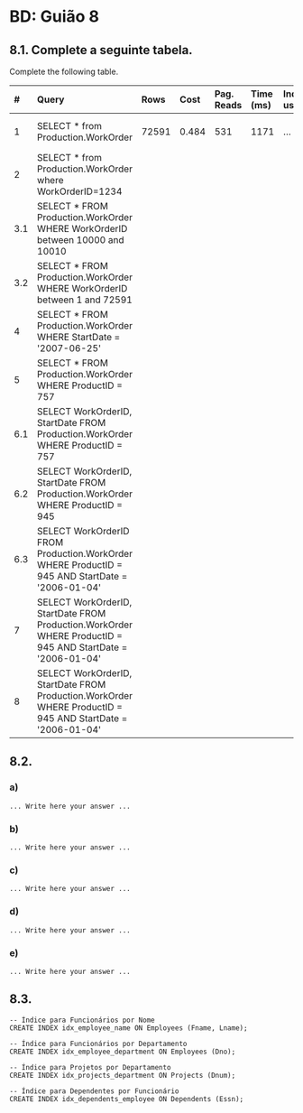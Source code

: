 # BD: Guião 8


## ​8.1. Complete a seguinte tabela.
Complete the following table.

| #    | Query                                                                                                      | Rows  | Cost  | Pag. Reads | Time (ms) | Index used | Index Op.            | Discussion |
| :--- | :--------------------------------------------------------------------------------------------------------- | :---- | :---- | :--------- | :-------- | :--------- | :------------------- | :--------- |
| 1    | SELECT * from Production.WorkOrder                                                                         | 72591 | 0.484 | 531        | 1171      | …          | Clustered Index Scan |            |
| 2    | SELECT * from Production.WorkOrder where WorkOrderID=1234                                                  |       |       |            |           |            |                      |            |
| 3.1  | SELECT * FROM Production.WorkOrder WHERE WorkOrderID between 10000 and 10010                               |       |       |            |           |            |                      |            |
| 3.2  | SELECT * FROM Production.WorkOrder WHERE WorkOrderID between 1 and 72591                                   |       |       |            |           |            |                      |            |
| 4    | SELECT * FROM Production.WorkOrder WHERE StartDate = '2007-06-25'                                          |       |       |            |           |            |                      |            |
| 5    | SELECT * FROM Production.WorkOrder WHERE ProductID = 757                                                   |       |       |            |           |            |                      |            |
| 6.1  | SELECT WorkOrderID, StartDate FROM Production.WorkOrder WHERE ProductID = 757                              |       |       |            |           |            |                      |            |
| 6.2  | SELECT WorkOrderID, StartDate FROM Production.WorkOrder WHERE ProductID = 945                              |       |       |            |           |            |                      |            |
| 6.3  | SELECT WorkOrderID FROM Production.WorkOrder WHERE ProductID = 945 AND StartDate = '2006-01-04'            |       |       |            |           |            |                      |            |
| 7    | SELECT WorkOrderID, StartDate FROM Production.WorkOrder WHERE ProductID = 945 AND StartDate = '2006-01-04' |       |       |            |           |            |                      |            |
| 8    | SELECT WorkOrderID, StartDate FROM Production.WorkOrder WHERE ProductID = 945 AND StartDate = '2006-01-04' |       |       |            |           |            |                      |            |

## ​8.2.

### a)

```
... Write here your answer ...
```

### b)

```
... Write here your answer ...
```

### c)

```
... Write here your answer ...
```

### d)

```
... Write here your answer ...
```

### e)

```
... Write here your answer ...
```

## ​8.3.

```
-- Índice para Funcionários por Nome
CREATE INDEX idx_employee_name ON Employees (Fname, Lname);

-- Índice para Funcionários por Departamento
CREATE INDEX idx_employee_department ON Employees (Dno);

-- Índice para Projetos por Departamento
CREATE INDEX idx_projects_department ON Projects (Dnum);

-- Índice para Dependentes por Funcionário
CREATE INDEX idx_dependents_employee ON Dependents (Essn);
```
